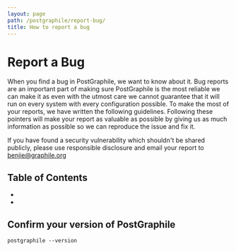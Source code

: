 ```yaml
---
layout: page
path: /postgraphile/report-bug/
title: How to report a bug
---
```


# Report a Bug

When you find a bug in PostGraphile, we want to know about it. Bug reports are an important part of making sure PostGraphile is the most reliable we can make it as even with the utmost care we cannot guarantee that it will run on every system with every configuration possible. To make the most of your reports, we have written the following guidelines. Following these pointers will make your report as valuable as possible by giving us as much information as possible so we can reproduce the issue and fix it.

If you have found a security vulnerability which shouldn't be shared publicly, please use responsible disclosure and email your report to <a href="mailto:benjie@graphile.org">benjie@graphile.org</a>


## Table of Contents
  - []()
  - []()

## Confirm your version of PostGraphile

```
postgraphile --version
```
